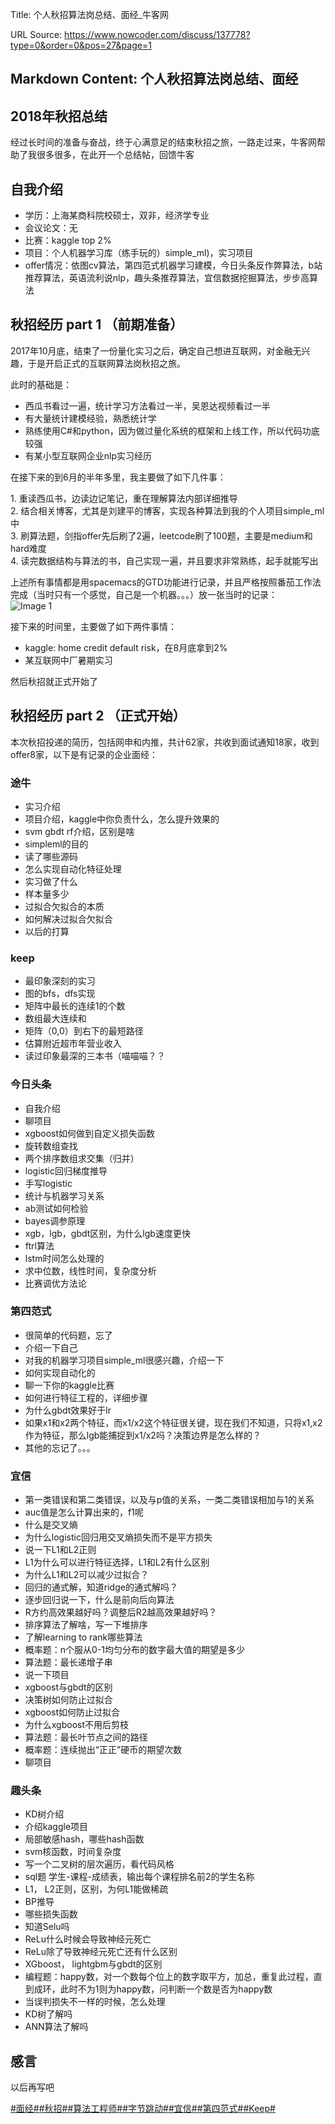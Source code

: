 Title: 个人秋招算法岗总结、面经_牛客网

URL Source: https://www.nowcoder.com/discuss/137778?type=0&order=0&pos=27&page=1

Markdown Content:
个人秋招算法岗总结、面经
------------

2018年秋招总结
---------

经过长时间的准备与奋战，终于心满意足的结束秋招之旅，一路走过来，牛客网帮助了我很多很多，在此开一个总结帖，回馈牛客

自我介绍
----

*   学历：上海某商科院校硕士，双非，经济学专业
*   会议论文：无
*   比赛：kaggle top 2%
*   项目：个人机器学习库（练手玩的）simple\_ml)，实习项目
*   offer情况：依图cv算法，第四范式机器学习建模，今日头条反作弊算法，b站推荐算法，英语流利说nlp，趣头条推荐算法，宜信数据挖掘算法，步步高算法

秋招经历 part 1 （前期准备）
------------------

2017年10月底，结束了一份量化实习之后，确定自己想进互联网，对金融无兴趣，于是开启正式的互联网算法岗秋招之旅。

此时的基础是：

*   西瓜书看过一遍，统计学习方法看过一半，吴恩达视频看过一半
*   有大量统计建模经验，熟悉统计学
*   熟练使用C#和python，因为做过量化系统的框架和上线工作，所以代码功底较强
*   有某小型互联网企业nlp实习经历

在接下来的到6月的半年多里，我主要做了如下几件事：

1\. 重读西瓜书，边读边记笔记，重在理解算法内部详细推导  
2\. 结合相关博客，尤其是刘建平的博客，实现各种算法到我的个人项目simple\_ml中  
3\. 刷算法题，剑指offer先后刷了2遍，leetcode刷了100题，主要是medium和hard难度  
4\. 读完数据结构与算法的书，自己实现一遍，并且要求非常熟练，起手就能写出

上述所有事情都是用spacemacs的GTD功能进行记录，并且严格按照番茄工作法完成（当时只有一个感觉，自己是一个机器。。。）放一张当时的记录：  
![Image 1](https://uploadfiles.nowcoder.com/images/20181030/5924424_1540882295779_6C58230B8691E1DCFC45E85A08957D4D)

接下来的时间里，主要做了如下两件事情：

*   kaggle: home credit default risk，在8月底拿到2%
*   某互联网中厂暑期实习

然后秋招就正式开始了

秋招经历 part 2 （正式开始）
------------------

本次秋招投递的简历，包括网申和内推，共计62家，共收到面试通知18家，收到offer8家，以下是有记录的企业面经：

### 途牛

*   实习介绍
*   项目介绍，kaggle中你负责什么，怎么提升效果的
*   svm gbdt rf介绍，区别是啥
*   simpleml的目的
*   读了哪些源码
*   怎么实现自动化特征处理
*   实习做了什么
*   样本量多少
*   过拟合欠拟合的本质
*   如何解决过拟合欠拟合
*   以后的打算

### keep

*   最印象深刻的实习
*   图的bfs，dfs实现
*   矩阵中最长的连续1的个数
*   数组最大连续和
*   矩阵（0,0）到右下的最短路径
*   估算附近超市年营业收入
*   读过印象最深的三本书（喵喵喵？？

### 今日头条

*   自我介绍
*   聊项目
*   xgboost如何做到自定义损失函数
*   旋转数组查找
*   两个排序数组求交集（归并）
*   logistic回归梯度推导
*   手写logistic
*   统计与机器学习关系
*   ab测试如何检验
*   bayes调参原理
*   xgb，lgb，gbdt区别，为什么lgb速度更快
*   ftrl算法
*   lstm时间怎么处理的
*   求中位数，线性时间，复杂度分析
*   比赛调优方法论

### 第四范式

*   很简单的代码题，忘了
*   介绍一下自己
*   对我的机器学习项目simple\_ml很感兴趣，介绍一下
*   如何实现自动化的
*   聊一下你的kaggle比赛
*   如何进行特征工程的，详细步骤
*   为什么gbdt效果好于lr
*   如果x1和x2两个特征，而x1/x2这个特征很关键，现在我们不知道，只将x1,x2作为特征，那么lgb能捕捉到x1/x2吗？决策边界是怎么样的？
*   其他的忘记了。。。

### 宜信

*   第一类错误和第二类错误，以及与p值的关系，一类二类错误相加与1的关系
*   auc值是怎么计算出来的，f1呢
*   什么是交叉熵
*   为什么logistic回归用交叉熵损失而不是平方损失
*   说一下L1和L2正则
*   L1为什么可以进行特征选择，L1和L2有什么区别
*   为什么L1和L2可以减少过拟合？
*   回归的通式解，知道ridge的通式解吗？
*   逐步回归说一下，什么是前向后向算法
*   R方约高效果越好吗？调整后R2越高效果越好吗？
*   排序算法了解啥，写一下堆排序
*   了解learning to rank哪些算法
*   概率题：n个服从0-1均匀分布的数字最大值的期望是多少
*   算法题：最长递增子串
*   说一下项目
*   xgboost与gbdt的区别
*   决策树如何防止过拟合
*   xgboost如何防止过拟合
*   为什么xgboost不用后剪枝
*   算法题：最长叶节点之间的路径
*   概率题：连续抛出“正正”硬币的期望次数
*   聊项目

### 趣头条

*   KD树介绍
*   介绍kaggle项目
*   局部敏感hash，哪些hash函数
*   svm核函数，时间复杂度
*   写一个二叉树的层次遍历，看代码风格
*   sql题 学生-课程-成绩表，输出每个课程排名前2的学生名称
*   L1， L2正则，区别，为何L1能做稀疏
*   BP推导
*   哪些损失函数
*   知道Selu吗
*   ReLu什么时候会导致神经元死亡
*   ReLu除了导致神经元死亡还有什么区别
*   XGboost， lightgbm与gbdt的区别
*   编程题：happy数，对一个数每个位上的数字取平方，加总，重复此过程，直到成环，此时不为1则为happy数，问判断一个数是否为happy数
*   当误判损失不一样的时候，怎么处理
*   KD树了解吗
*   ANN算法了解吗

感言
--

以后再写吧

[#面经#](https://www.nowcoder.com/creation/subject/928d551be73f40db82c0ed83286c8783)[#秋招#](https://www.nowcoder.com/creation/subject/002d6ce4eab1487f9cae3241b5322732)[#算法工程师#](https://www.nowcoder.com/creation/subject/146d543971d045ba84b4b8a4dd573fff)[#字节跳动#](https://www.nowcoder.com/enterprise/665/discussion)[#宜信#](https://www.nowcoder.com/enterprise/946/discussion)[#第四范式#](https://www.nowcoder.com/enterprise/918/discussion)[#Keep#](https://www.nowcoder.com/enterprise/1060/discussion)
